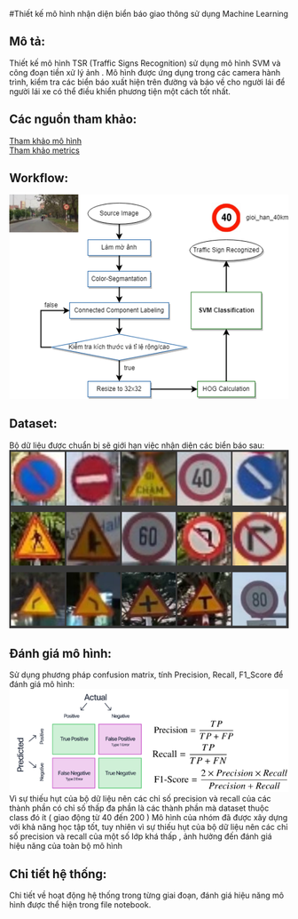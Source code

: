 #Thiết kế mô hình nhận diện biển báo giao thông sử dụng Machine Learning

## Mô tả: 
Thiết kế mô hình TSR (Traffic Signs Recognition) sử dụng mô hình SVM và công đoạn tiền xử lý ảnh . Mô hình được ứng dụng trong các camera hành trình, kiểm tra các biển báo xuất hiện trên đường và báo về cho người lái để người lái xe có thể điều khiển phương tiện một cách tốt nhất.
## Các nguồn tham khảo:
[Tham khảo mô hình](https://www.scirp.org/journal/paperinformation?paperid=86077)\
[Tham khảo metrics](https://www.v7labs.com/blog/confusion-matrix-guide#confusion-matrix-for-multiple-classes)
## Workflow:
![](TSR_flowchart.drawio.png)
## Dataset:
Bộ dữ liệu được chuẩn bị sẽ giới hạn việc nhận diện các biển báo sau: 
![](project_datasets.png)
## Đánh giá mô hình:
Sử dụng phương pháp confusion matrix,  tính Precision, Recall, F1_Score để đánh giá mô hình:
![](metrics.png)
Vì sự thiếu hụt của bộ dữ liệu nên các chỉ số precision và recall của các thành phần có chỉ số thấp đa phần là các thành phần mà dataset thuộc class đó ít ( giao động từ 40 đến 200 )
Mô hình của nhóm đã được xây dựng với khả năng học tập tốt, tuy nhiên vì sự thiếu hụt của bộ dữ liệu nên các chỉ số precision và recall của một số lớp khá thấp , ảnh hưởng đến đánh giá hiệu năng của toàn bộ mô hình 
## Chi tiết hệ thống: 
Chi tiết về hoạt động hệ thống trong từng giai đoạn, đánh giá hiệu năng mô hình được thể hiện trong file notebook.   
 

 
 
